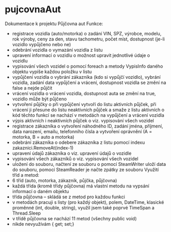 # pujcovnaAut
Dokumentace k projektu Půjčovna aut
Funkce:
-	registrace vozidla (auto/motorka)
o	zadání VIN, SPZ, výrobce, modelu, rok výroby, ceny za den, stavu tachometru, počet míst, dostupnost (je-li vozidlo vypůjčeno nebo ne)
-	odebrání vozidla
o	vymazání vozidla z listu
-	upravení informací o vozidlu
o	možnost upravit jednotlivé údaje o vozidlu
-	vypisování všech vozidel
o	pomocí foreach a metody VypisInfo daného objektu vypíše každou položku v listu
-	vypůjčení vozidla
o	vybrání zákazníka (kdo si vypůjčí vozidlo), vybrání vozidla, zadání data vypůjčení a vrácení, dostupnost vozidla se změní na false a nejde půjčit
-	vrácení vozidla
o	vrácení vozidla, dostupnost auta se změní na true, vozidlo může být půjčeno
-	vytvoření půjčky 
o	při vypůjčení vytvoří do listu aktivních půjček, při vrácení ji přesune do listu neaktivních půjček a smaže z listu aktivních
o	kód těchto funkcí se nachází v metodách na vypůjčení a vrácení vozidla
-	výpis aktivních i neaktivních půjček
o	viz. vypisování všech vozidel
-	registrace zákazníka
o	vytvoření náhodného ID, zadání jména, příjmení, data narození, emailu, telefonního čísla a vytvoření oprávnění (A = motorka, B = auto a motorka)
-	odebrání zákazníka
o	odebere zákazníka z listu pomocí indexu zakaznici.RemoveAt(index-1)
-	upravení údajů zákazníka
o	viz. upravení údajů o vozidle
-	vypisování všech zákazníků
o	viz. vypisování všech vozidel
-	uložení do souboru, načtení ze souboru
o	pomocí SteamWriter uloží data do souboru, pomocí SteamReader je načte zpátky ze souboru
Využití tříd a metod:
-	6 tříd (auto, motorka, zákazník, půjčka, půjčovna)
-	každá třída (kromě třídy půjčovna) má vlastní metodu na vypsání informací o daném objektu
-	třída půjčovna – skládá se z metod pro každou funkci
-	v metodách pracuji s listy (pro každý objekt), polem, DateTime, klasické proměnné (int, double, string), využil jsem také poprvé TimeSpan a Thread.Sleep
-	v třídě půjčovna se nachází 11 metod (všechny public void)
-	nikde nevyužívám { get; set;}



